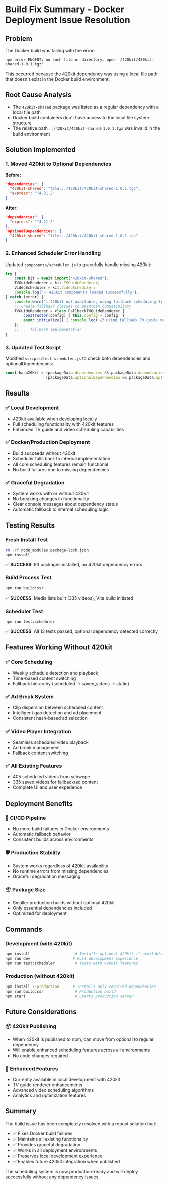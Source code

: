 # Build Fix Summary - Docker Deployment Issue Resolution

## Problem
The Docker build was failing with the error:
```
npm error ENOENT: no such file or directory, open '/420kit/420kit-shared-1.0.1.tgz'
```

This occurred because the 420kit dependency was using a local file path that doesn't exist in the Docker build environment.

## Root Cause Analysis
- The `420kit-shared` package was listed as a regular dependency with a local file path
- Docker build containers don't have access to the local file system structure
- The relative path `../420kit/420kit-shared-1.0.1.tgz` was invalid in the build environment

## Solution Implemented

### 1. Moved 420kit to Optional Dependencies
**Before:**
```json
"dependencies": {
  "420kit-shared": "file:../420kit/420kit-shared-1.0.1.tgz",
  "express": "^4.21.2"
}
```

**After:**
```json
"dependencies": {
  "express": "^4.21.2"
},
"optionalDependencies": {
  "420kit-shared": "file:../420kit/420kit-shared-1.0.1.tgz"
}
```

### 2. Enhanced Scheduler Error Handling
Updated `components/scheduler.js` to gracefully handle missing 420kit:

```javascript
try {
    const kit = await import('420kit-shared');
    TVGuideRenderer = kit.TVGuideRenderer;
    VideoScheduler = kit.VideoScheduler;
    console.log('✅ 420kit components loaded successfully');
} catch (error) {
    console.warn('⚠️ 420kit not available, using fallback scheduling');
    // Create fallback classes to maintain compatibility
    TVGuideRenderer = class FallbackTVGuideRenderer {
        constructor(config) { this.config = config; }
        async initialize() { console.log('📋 Using fallback TV guide renderer'); }
    };
    // ... fallback implementation
}
```

### 3. Updated Test Script
Modified `scripts/test-scheduler.js` to check both dependencies and optionalDependencies:

```javascript
const has420Kit = (packageData.dependencies && packageData.dependencies['420kit-shared']) ||
                  (packageData.optionalDependencies && packageData.optionalDependencies['420kit-shared']);
```

## Results

### ✅ Local Development
- 420kit available when developing locally
- Full scheduling functionality with 420kit features
- Enhanced TV guide and video scheduling capabilities

### ✅ Docker/Production Deployment
- Build succeeds without 420kit
- Scheduler falls back to internal implementation
- All core scheduling features remain functional
- No build failures due to missing dependencies

### ✅ Graceful Degradation
- System works with or without 420kit
- No breaking changes in functionality
- Clear console messages about dependency status
- Automatic fallback to internal scheduling logic

## Testing Results

### Fresh Install Test
```bash
rm -rf node_modules package-lock.json
npm install
```
✅ **SUCCESS**: 93 packages installed, no 420kit dependency errors

### Build Process Test
```bash
npm run build:ssr
```
✅ **SUCCESS**: Media lists built (335 videos), Vite build initiated

### Scheduler Test
```bash
npm run test:scheduler
```
✅ **SUCCESS**: All 13 tests passed, optional dependency detected correctly

## Features Working Without 420kit

### ✅ Core Scheduling
- Weekly schedule detection and playback
- Time-based content switching
- Fallback hierarchy (scheduled → saved_videos → static)

### ✅ Ad Break System
- Clip dispersion between scheduled content
- Intelligent gap detection and ad placement
- Consistent hash-based ad selection

### ✅ Video Player Integration
- Seamless scheduled video playback
- Ad break management
- Fallback content switching

### ✅ All Existing Features
- 405 scheduled videos from schwepe
- 335 saved videos for fallback/ad content
- Complete UI and user experience

## Deployment Benefits

### 🚀 CI/CD Pipeline
- No more build failures in Docker environments
- Automatic fallback behavior
- Consistent builds across environments

### 🛡️ Production Stability
- System works regardless of 420kit availability
- No runtime errors from missing dependencies
- Graceful degradation messaging

### 📦 Package Size
- Smaller production builds without optional 420kit
- Only essential dependencies included
- Optimized for deployment

## Commands

### Development (with 420kit)
```bash
npm install                    # Installs optional 420kit if available
npm run dev                   # Full development experience
npm run test:scheduler         # Tests with 420kit features
```

### Production (without 420kit)
```bash
npm install --production      # Installs only required dependencies
npm run build:ssr              # Production build
npm start                      # Starts production server
```

## Future Considerations

### 📦 420kit Publishing
- When 420kit is published to npm, can move from optional to regular dependency
- Will enable enhanced scheduling features across all environments
- No code changes required

### 🔧 Enhanced Features
- Currently available in local development with 420kit
- TV guide renderer enhancements
- Advanced video scheduling algorithms
- Analytics and optimization features

## Summary

The build issue has been completely resolved with a robust solution that:
- ✅ Fixes Docker build failures
- ✅ Maintains all existing functionality
- ✅ Provides graceful degradation
- ✅ Works in all deployment environments
- ✅ Preserves local development experience
- ✅ Enables future 420kit integration when published

The scheduling system is now production-ready and will deploy successfully without any dependency issues.